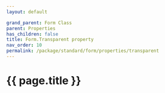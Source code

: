 ```yaml
---
layout: default

grand_parent: Form Class
parent: Properties
has_children: false
title: Form.Transparent property
nav_order: 10
permalink: /package/standard/form/properties/transparent
---
```

# {{ page.title }}




